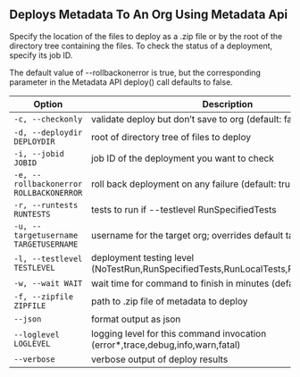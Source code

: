 ## Deploys Metadata To An Org Using Metadata Api

Specify the location of the files to deploy as a .zip file or by the root of the directory tree containing the files. To check the status of a deployment, specify its job ID.

The default value of --rollbackonerror is true, but the corresponding parameter in the Metadata API deploy() call defaults to false.



Option | Description
--- | --- 
```-c, --checkonly``` | validate deploy but don’t save to org (default: false)
```-d, --deploydir DEPLOYDIR``` | root of directory tree of files to deploy
```-i, --jobid JOBID``` | job ID of the deployment you want to check
```-e, --rollbackonerror ROLLBACKONERROR``` | roll back deployment on any failure (default: true) (default:true)
```-r, --runtests RUNTESTS``` | tests to run if --testlevel RunSpecifiedTests
```-u, --targetusername TARGETUSERNAME``` | username for the target org; overrides default target org
```-l, --testlevel TESTLEVEL``` | deployment testing level (NoTestRun,RunSpecifiedTests,RunLocalTests,RunAllTestsInOrg)
```-w, --wait WAIT``` | wait time for command to finish in minutes (default: 0)
```-f, --zipfile ZIPFILE``` | path to .zip file of metadata to deploy
```--json``` | format output as json
```--loglevel LOGLEVEL``` | logging level for this command invocation (error*,trace,debug,info,warn,fatal)
```--verbose``` | verbose output of deploy results
